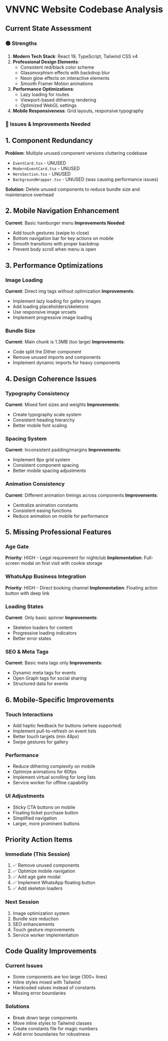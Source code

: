 # VNVNC Website Codebase Analysis

## Current State Assessment

### 🟢 Strengths
1. **Modern Tech Stack**: React 19, TypeScript, Tailwind CSS v4
2. **Professional Design Elements**: 
   - Consistent red/black color scheme
   - Glassmorphism effects with backdrop blur
   - Neon glow effects on interactive elements
   - Smooth Framer Motion animations
3. **Performance Optimizations**:
   - Lazy loading for routes
   - Viewport-based dithering rendering
   - Optimized WebGL settings
4. **Mobile Responsiveness**: Grid layouts, responsive typography

### 🔴 Issues & Improvements Needed

## 1. Component Redundancy
**Problem**: Multiple unused component versions cluttering codebase
- `EventCard.tsx` - UNUSED
- `ModernEventCard.tsx` - UNUSED  
- `HeroSection.tsx` - UNUSED
- `BackgroundWrapper.tsx` - UNUSED (was causing performance issues)

**Solution**: Delete unused components to reduce bundle size and maintenance overhead

## 2. Mobile Navigation Enhancement
**Current**: Basic hamburger menu
**Improvements Needed**:
- Add touch gestures (swipe to close)
- Bottom navigation bar for key actions on mobile
- Smooth transitions with proper backdrop
- Prevent body scroll when menu is open

## 3. Performance Optimizations

### Image Loading
**Current**: Direct img tags without optimization
**Improvements**:
- Implement lazy loading for gallery images
- Add loading placeholders/skeletons
- Use responsive image srcsets
- Implement progressive image loading

### Bundle Size
**Current**: Main chunk is 1.3MB (too large)
**Improvements**:
- Code split the Dither component
- Remove unused imports and components
- Implement dynamic imports for heavy components

## 4. Design Coherence Issues

### Typography Consistency
**Current**: Mixed font sizes and weights
**Improvements**:
- Create typography scale system
- Consistent heading hierarchy
- Better mobile font scaling

### Spacing System
**Current**: Inconsistent padding/margins
**Improvements**:
- Implement 8px grid system
- Consistent component spacing
- Better mobile spacing adjustments

### Animation Consistency
**Current**: Different animation timings across components
**Improvements**:
- Centralize animation constants
- Consistent easing functions
- Reduce animation on mobile for performance

## 5. Missing Professional Features

### Age Gate
**Priority**: HIGH - Legal requirement for nightclub
**Implementation**: Full-screen modal on first visit with cookie storage

### WhatsApp Business Integration
**Priority**: HIGH - Direct booking channel
**Implementation**: Floating action button with deep link

### Loading States
**Current**: Only basic spinner
**Improvements**:
- Skeleton loaders for content
- Progressive loading indicators
- Better error states

### SEO & Meta Tags
**Current**: Basic meta tags only
**Improvements**:
- Dynamic meta tags for events
- Open Graph tags for social sharing
- Structured data for events

## 6. Mobile-Specific Improvements

### Touch Interactions
- Add haptic feedback for buttons (where supported)
- Implement pull-to-refresh on event lists
- Better touch targets (min 48px)
- Swipe gestures for gallery

### Performance
- Reduce dithering complexity on mobile
- Optimize animations for 60fps
- Implement virtual scrolling for long lists
- Service worker for offline capability

### UI Adjustments
- Sticky CTA buttons on mobile
- Floating ticket purchase button
- Simplified navigation
- Larger, more prominent buttons

## Priority Action Items

### Immediate (This Session)
1. ✅ Remove unused components
2. ✅ Optimize mobile navigation
3. ✅ Add age gate modal
4. ✅ Implement WhatsApp floating button
5. ✅ Add skeleton loaders

### Next Session
1. Image optimization system
2. Bundle size reduction
3. SEO enhancements
4. Touch gesture improvements
5. Service worker implementation

## Code Quality Improvements

### Current Issues
- Some components are too large (300+ lines)
- Inline styles mixed with Tailwind
- Hardcoded values instead of constants
- Missing error boundaries

### Solutions
- Break down large components
- Move inline styles to Tailwind classes
- Create constants file for magic numbers
- Add error boundaries for robustness